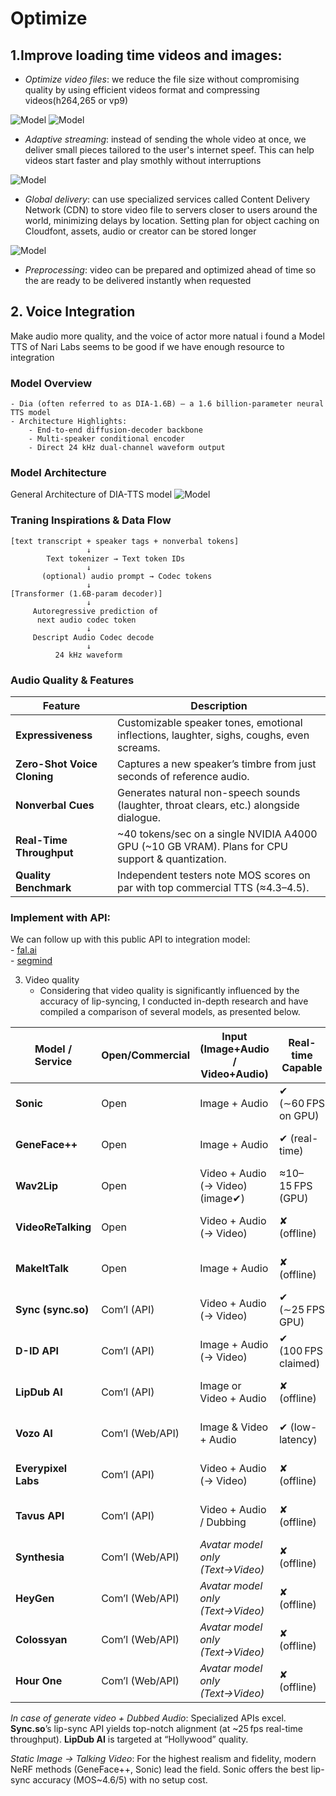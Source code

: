# Optimize
## 1.Improve loading time videos and images:
- _Optimize video files_:
    we reduce the file size without compromising quality by using efficient videos format and compressing videos(h264,265 or vp9)

![Model](https://github.com/vuanhlevis/Optimize/blob/main/assets/h264_vp9.jpg)
![Model](https://github.com/vuanhlevis/Optimize/blob/main/assets/h264_h265_vp9_av1.png)
- _Adaptive streaming_:
    instead of sending the whole video at once, we deliver small pieces tailored to the user's internet speef. This can help videos start faster and play smothly without interruptions

 ![Model](https://github.com/vuanhlevis/Optimize/blob/main/assets/file_chunk.png) 
 
- _Global delivery_: can use specialized services called Content Delivery Network (CDN) to store video file to servers closer to users around the world, minimizing delays by location. Setting plan for object caching on Cloudfont, assets, audio or creator can be stored longer

 ![Model](https://github.com/vuanhlevis/Optimize/blob/main/assets/CDN.png) 

- _Preprocessing_: video can be prepared and optimized ahead of time so the are ready to be delivered instantly when requested


## 2. Voice Integration
Make audio more quality, and the voice of actor more natual i found a Model TTS of Nari Labs seems to be good if we have enough resource to integration
### Model Overview
    - Dia (often referred to as DIA-1.6B) – a 1.6 billion-parameter neural TTS model
    - Architecture Highlights:
        - End-to-end diffusion-decoder backbone
        - Multi-speaker conditional encoder
        - Direct 24 kHz dual-channel waveform output

### Model Architecture
General Architecture of DIA-TTS model
![Model](https://github.com/vuanhlevis/Optimize/blob/main/assets/The-general-architecture-of-the-DIA-TTS-model-which-consists-of-an-encoder-a-DIA-based.png) 


### Traning Inspirations & Data Flow
```
[text transcript + speaker tags + nonverbal tokens]
                 ↓
        Text tokenizer → Text token IDs
                 ↓
       (optional) audio prompt → Codec tokens
                 ↓
[Transformer (1.6B-param decoder)]
                 ↓
     Autoregressive prediction of
      next audio codec token
                 ↓
     Descript Audio Codec decode
                 ↓
          24 kHz waveform
```

### Audio Quality & Features
| Feature                     | Description                                                                                        |
| --------------------------- | -------------------------------------------------------------------------------------------------- |
| **Expressiveness**          | Customizable speaker tones, emotional inflections, laughter, sighs, coughs, even screams.          |
| **Zero-Shot Voice Cloning** | Captures a new speaker’s timbre from just seconds of reference audio.                              |
| **Nonverbal Cues**          | Generates natural non-speech sounds (laughter, throat clears, etc.) alongside dialogue.            |
| **Real-Time Throughput**    | \~40 tokens/sec on a single NVIDIA A4000 GPU (\~10 GB VRAM). Plans for CPU support & quantization. |
| **Quality Benchmark**       | Independent testers note MOS scores on par with top commercial TTS (≈4.3–4.5).                     |


### Implement with API: 
We can follow up with this public API to integration model: <br>
    - [fal.ai ](https://fal.ai/models/fal-ai/dia-tts)<br>
    - [segmind](https://www.segmind.com/models/dia/api)<br>



3. Video quality
   - Considering that video quality is significantly influenced by the accuracy of lip-syncing, I conducted in-depth research and have compiled a comparison of several models, as presented below.

| Model / Service     | Open/Commercial | Input (Image+Audio / Video+Audio) | Real-time Capable   | Output Res.          | Lip-sync Quality        | Expression/Emotion    | API / Ease of Use          | Hardware (GPU?)   | Pricing (if SaaS)     |
| ------------------- | --------------- | --------------------------------- | ------------------- | -------------------- | ----------------------- | --------------------- | -------------------------- | ----------------- | --------------------- |
| **Sonic**           | Open            | Image + Audio                     | ✔ (∼60 FPS on GPU)  | High (≥512×512)      | ★★★★★ (MOS \~4.6/5)     | Auto (diverse)        | Code (PyTorch) easy to use | GPU (e.g. RTX)    | Free (open-source)    |
| **GeneFace++**      | Open            | Image + Audio                     | ✔ (real-time)       | 512×512 (3D NeRF)    | ★★★★★ (high-detail)     | 3D pose auto          | Complex (NeRF setup)       | GPU (high-end)    | Free (open-source)    |
| **Wav2Lip**         | Open            | Video + Audio (→ Video) (image✔)  | ≈10–15 FPS (GPU)    | Medium (256–512)     | ★★★★☆ (very accurate)   | None (neutral)        | Simple (pip install)       | GPU (recommended) | Free (open-source)    |
| **VideoReTalking**  | Open            | Video + Audio (→ Video)           | ✘ (offline)         | Matches input (HD)   | ★★★★☆ (high-quality)    | Yes (handles emotion) | Complex (multi-stage)      | GPU               | Free (open-source)    |
| **MakeItTalk**      | Open            | Image + Audio                     | ✘ (offline)         | Low–Med (256)        | ★★★☆☆ (expressive)      | Yes (speaker style)   | Research code (demo)       | GPU               | Free (open-source)    |
| **Sync (sync.so)**  | Com’l (API)     | Video + Audio (→ Video)           | ✔ (∼25 FPS GPU)     | 512×512 (hi-quality) | ★★★★★ (state-of-art)    | None                  | Easy (HTTP API)            | Cloud (GPU)       | \~\$2–3/min (model-2) |
| **D-ID API**        | Com’l (API)     | Image + Audio (→ Video)           | ✔ (100 FPS claimed) | Up to 1024×1024      | ★★★★☆ (very good)       | None                  | Easy (cloud API)           | Cloud (GPU)       | Subscription (custom) |
| **LipDub AI**       | Com’l (API)     | Image or Video + Audio            | ✘ (offline)         | HD (1080p)           | ★★★★★ (Hollywood-level) | None                  | Enterprise API             | Cloud (GPU)       | Enterprise pricing    |
| **Vozo AI**         | Com’l (Web/API) | Image & Video + Audio             | ✔ (low-latency)     | HD (1080p)           | ★★★★☆ (very realistic)  | None                  | Web/priv. API              | Cloud (GPU)       | By plan (not public)  |
| **Everypixel Labs** | Com’l (API)     | Video + Audio (→ Video)           | ✘ (offline)         | Matches input (HD)   | ★★★★☆ (very good)       | None                  | Easy (pay-as-you-go)       | Cloud (GPU)       | \~\$1 per minute      |
| **Tavus API**       | Com’l (API)     | Video + Audio / Dubbing           | ✘ (offline)         | Matches input (HD)   | ★★★★☆ (high)            | None                  | Easy (tiered API)          | Cloud (GPU)       | Free–\$375/mo (plans) |
| **Synthesia**       | Com’l (Web/API) | *Avatar model only (Text→Video)*  | ✘ (offline)         | HD (up to 1080p)     | ★★★★☆ (realistic)       | None                  | Easy (web/API)             | Cloud (GPU)       | \$89+/mo (Creator)    |
| **HeyGen**          | Com’l (Web/API) | *Avatar model only (Text→Video)*  | ✘ (offline)         | HD (1080p)           | ★★★★☆ (good)            | None                  | API (Enterprise)           | Cloud (GPU)       | Enterprise (contact)  |
| **Colossyan**       | Com’l (Web/API) | *Avatar model only (Text→Video)*  | ✘ (offline)         | 720–1080p            | ★★★☆☆ (fair)            | None                  | API (enterprise)           | Cloud (GPU)       | Enterprise (contact)  |
| **Hour One**        | Com’l (Web/API) | *Avatar model only (Text→Video)*  | ✘ (offline)         | HD (up to 1080p)     | ★★★☆☆ (good)            | None                  | API (enterprise)           | Cloud (GPU)       | Enterprise (contact)  |


_In case of generate video + Dubbed Audio_: Specialized APIs excel. **Sync.so**’s lip-sync API yields top-notch alignment (at ~25 fps real-time throughput). **LipDub AI** is targeted at “Hollywood” quality.

_Static Image → Talking Video_: For the highest realism and fidelity, modern NeRF methods (GeneFace++, Sonic) lead the field. Sonic offers the best lip-sync accuracy (MOS~4.6/5) with no setup cost.


